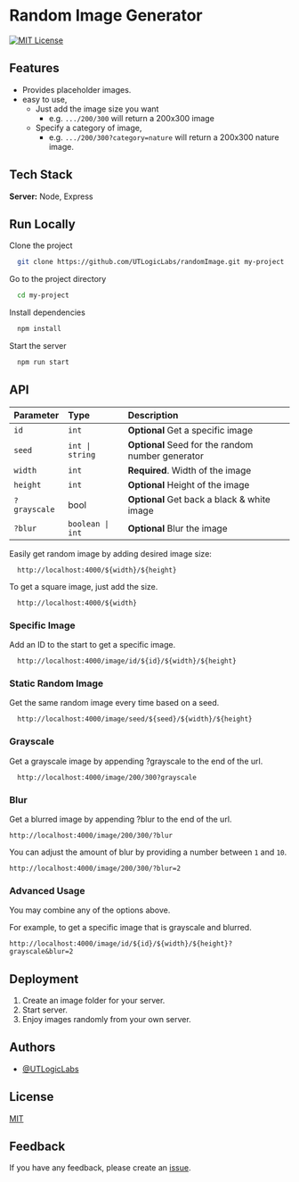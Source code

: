<!-- ![Logo](https://dev-to-uploads.s3.amazonaws.com/uploads/articles/th5xamgrr6se0x5ro4g6.png) -->

# Random Image Generator

[![MIT License](https://img.shields.io/badge/License-MIT-green.svg)](LICENSE)


## Features

* Provides placeholder images.
* easy to use,
  * Just add the image size you want
    * e.g. `.../200/300` will return a 200x300 image
  * Specify a category of image,
    * e.g. `.../200/300?category=nature` will return a 200x300 nature image.

## Tech Stack

**Server:** Node, Express

## Run Locally

Clone the project

```bash
  git clone https://github.com/UTLogicLabs/randomImage.git my-project
```

Go to the project directory

```bash
  cd my-project
```

Install dependencies

```bash
  npm install
```

Start the server

```bash
  npm run start
```

## API

| Parameter    | Type             | Description                                       |
| :----------- | :--------------- | :------------------------------------------------ |
| `id`         | `int`            | **Optional** Get a specific image                 |
| `seed`       | `int \| string`  | **Optional** Seed for the random number generator |
| `width`      | `int`            | **Required**. Width of the image                  |
| `height`     | `int`            | **Optional** Height of the image                  |
| `?grayscale` | bool             | **Optional** Get back a black & white image       |
| `?blur`      | `boolean \| int` | **Optional** Blur the image                       |

Easily get random image by adding desired image size:
```http
  http://localhost:4000/${width}/${height}
```

To get a square image, just add the size.
```http
  http://localhost:4000/${width}
```

### Specific Image

Add an ID to the start to get a specific image.
```http
  http://localhost:4000/image/id/${id}/${width}/${height}
```

### Static Random Image

Get the same random image every time based on a seed.
```http
  http://localhost:4000/image/seed/${seed}/${width}/${height}
```

### Grayscale

Get a grayscale image by appending ?grayscale to the end of the url.

```http
  http://localhost:4000/image/200/300?grayscale
```

### Blur

Get a blurred image by appending ?blur to the end of the url.

```http
http://localhost:4000/image/200/300/?blur
```

You can adjust the amount of blur by providing a number between `1` and `10`.

```http
http://localhost:4000/image/200/300/?blur=2
```

### Advanced Usage
You may combine any of the options above.

For example, to get a specific image that is grayscale and blurred.

```http
http://localhost:4000/image/id/${id}/${width}/${height}?grayscale&blur=2
```

## Deployment

1. Create an image folder for your server.
2. Start server.
3. Enjoy images randomly from your own server.

## Authors

- [@UTLogicLabs](https://www.github.com/UTLogicLabs)

## License

[MIT](https://choosealicense.com/licenses/mit/)

## Feedback

If you have any feedback, please create an [issue](https://github.com/UTLogicLabs/randomImage/issues).

